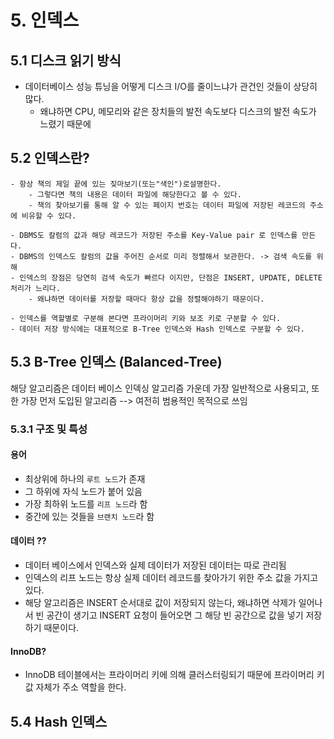 # 5. 인덱스
## 5.1 디스크 읽기 방식
- 데이터베이스 성능 튜닝을 어떻게 디스크 I/O를 줄이느냐가 관건인 것들이 상당히 많다.
    - 왜냐하면 CPU, 메모리와 같은 장치들의 발전 속도보다 디스크의 발전 속도가 느렸기 때문에
    
## 5.2 인덱스란?
```
- 항상 책의 제일 끝에 있는 짖마보기(또는"색인")로설명한다.
    - 그렇다면 책의 내용은 데이터 파일에 해당한다고 볼 수 있다.
    - 책의 찾아보기를 통해 알 수 있는 페이지 번호는 데이터 파일에 저장된 레코드의 주소에 비유할 수 있다.
    
- DBMS도 칼럼의 값과 해당 레코드가 저장된 주소를 Key-Value pair 로 인덱스를 만든다.
- DBMS의 인덱스도 칼럼의 값을 주어진 순서로 미리 정렬해서 보관한다. -> 검색 속도를 위해 
- 인덱스의 장점은 당연히 검색 속도가 빠르다 이지만, 단점은 INSERT, UPDATE, DELETE 처리가 느리다.
    - 왜냐하면 데이터를 저장할 때마다 항상 값을 정렬해야하기 때문이다.
    
- 인덱스를 역할별로 구분해 본다면 프라이머리 키와 보조 키로 구분할 수 있다.
- 데이터 저장 방식에는 대표적으로 B-Tree 인덱스와 Hash 인덱스로 구분할 수 있다.
```

## 5.3 B-Tree 인덱스 (Balanced-Tree)
해당 알고리즘은 데이터 베이스 인덱싱 알고리즘 가운데 가장 일반적으로 사용되고, 또한 가장 먼저 도입된 알고리즘 --> 여전히 범용적인 목적으로 쓰임
### 5.3.1 구조 및 특성
#### 용어
- 최상위에 하나의 `루트 노드`가 존재
- 그 하위에 자식 노드가 붙어 있음
- 가장 최하위 노드를 `리프 노드`라 함
- 중간에 있는 것들을 `브랜치 노드`라 함

#### 데이터 ??
- 데이터 베이스에서 인덱스와 실제 데이터가 저장된 데이터는 따로 관리됨
- 인덱스의 리프 노드는 항상 실제 데이터 레코드를 찾아가기 위한 주소 값을 가지고 있다.
- 해당 알고리즘은 INSERT 순서대로 값이 저장되지 않는다, 왜냐하면 삭제가 일어나서 빈 공간이 생기고 INSERT 요청이 들어오면 그 해당 빈 공간으로 값을 넣기 저장하기 때문이다.

#### InnoDB?
- InnoDB 테이블에서는 프라이머리 키에 의해 클러스터링되기 때문에 프라이머리 키값 자체가 주소 역할을 한다.


## 5.4 Hash 인덱스